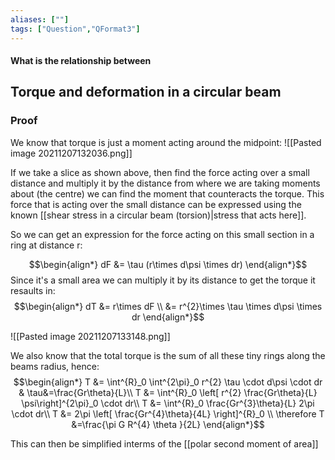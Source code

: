 ```yaml
---
aliases: [""]
tags: ["Question","QFormat3"]
---
```


#### What is the relationship between
## Torque and deformation in a circular beam


### Proof
We know that torque is just a moment acting around the midpoint:
![[Pasted image 20211207132036.png]]

If we take a slice as shown above, then find the force acting over a small distance and multiply it by the distance from where we are taking moments about (the centre) we can find the moment that counteracts the torque.
This force that is acting over the small distance can be expressed using the known [[shear stress in a circular beam (torsion)|stress that acts here]].

So we can get an expression for the force acting on this small section in a ring at distance r:

$$\begin{align*}
dF &= \tau (r\times d\psi \times dr)
\end{align*}$$
Since it's a small area we can multiply it by its distance to get the torque it resaults in:
$$\begin{align*}
dT &= r\times dF \\
&= r^{2}\times  \tau \times d\psi \times dr
\end{align*}$$

![[Pasted image 20211207133148.png]]

We also know that the total torque is the sum of all these tiny rings along the beams radius, hence:
$$\begin{align*}
T &= \int^{R}_0 \int^{2\pi}_0 r^{2}  \tau \cdot d\psi \cdot dr & \tau&=\frac{Gr\theta}{L}\\
T &= \int^{R}_0 \left[ r^{2} \frac{Gr\theta}{L}  \psi\right]^{2\pi}_0 \cdot dr\\
T &=  \int^{R}_0  \frac{Gr^{3}\theta}{L}  2\pi \cdot dr\\
T &= 2\pi \left[ \frac{Gr^{4}\theta}{4L}  \right]^{R}_0 \\
\therefore T &=\frac{\pi G R^{4} \theta }{2L} 
\end{align*}$$

This can then be simplified interms of the [[polar second moment of area]]